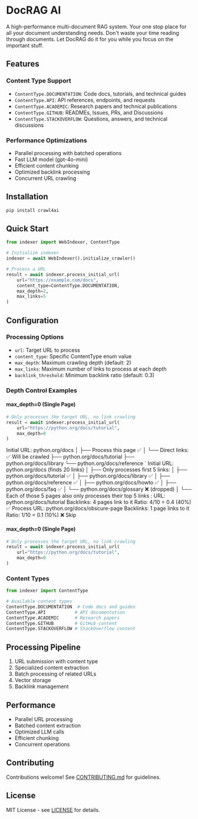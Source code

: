 # DocRAG AI

A high-performance multi-document RAG system. Your one stop place for all your document understanding needs. Don't waste your time reading through documents. Let DocRAG do it for you while you focus on the important stuff.

## Features

### Content Type Support
- `ContentType.DOCUMENTATION`: Code docs, tutorials, and technical guides
- `ContentType.API`: API references, endpoints, and requests
- `ContentType.ACADEMIC`: Research papers and technical publications
- `ContentType.GITHUB`: READMEs, Issues, PRs, and Discussions
- `ContentType.STACKOVERFLOW`: Questions, answers, and technical discussions

### Performance Optimizations
- Parallel processing with batched operations
- Fast LLM model (gpt-4o-mini)
- Efficient content chunking
- Optimized backlink processing
- Concurrent URL crawling

## Installation

```bash
pip install crawl4ai
```

## Quick Start

```python
from indexer import WebIndexer, ContentType

# Initialize indexer
indexer = await WebIndexer().initialize_crawler()

# Process a URL
result = await indexer.process_initial_url(
    url="https://example.com/docs",
    content_type=ContentType.DOCUMENTATION,
    max_depth=2,
    max_links=5
)
```

## Configuration

### Processing Options
- `url`: Target URL to process
- `content_type`: Specific ContentType enum value
- `max_depth`: Maximum crawling depth (default: 2)
- `max_links`: Maximum number of links to process at each depth
- `backlink_threshold`: Minimum backlink ratio (default: 0.3)

### Depth Control Examples

#### max_depth=0 (Single Page)
```python
# Only processes the target URL, no link crawling
result = await indexer.process_initial_url(
    url="https://python.org/docs/tutorial",
    max_depth=0
)
```
Initial URL: python.org/docs
│
├── Process this page ✅
│
└── Direct links: ✅ Will be crawled
├── python.org/docs/tutorial
├── python.org/docs/library
└── python.org/docs/reference
`
Initial URL: python.org/docs (finds 20 links)
│
├── Only processes first 5 links:
│ ├── python.org/docs/tutorial ✅
│ ├── python.org/docs/library ✅
│ ├── python.org/docs/reference ✅
│ ├── python.org/docs/howto ✅
│ ├── python.org/docs/faq ✅
│ └── python.org/docs/glossary ❌ (dropped)
│
└── Each of those 5 pages also only processes their top 5 links
:
URL: python.org/docs/tutorial
Backlinks: 4 pages link to it
Ratio: 4/10 = 0.4 (40%) ✅ Process
URL: python.org/docs/obscure-page
Backlinks: 1 page links to it
Ratio: 1/10 = 0.1 (10%) ❌ Skip

#### max_depth=0 (Single Page)
```python
# Only processes the target URL, no link crawling
result = await indexer.process_initial_url(
    url="https://python.org/docs/tutorial",
    max_depth=0
)
```

### Content Types
```python
from indexer import ContentType

# Available content types
ContentType.DOCUMENTATION  # Code docs and guides
ContentType.API           # API documentation
ContentType.ACADEMIC      # Research papers
ContentType.GITHUB        # GitHub content
ContentType.STACKOVERFLOW # StackOverflow content
```

## Processing Pipeline
1. URL submission with content type
2. Specialized content extraction
3. Batch processing of related URLs
4. Vector storage
5. Backlink management

## Performance

- Parallel URL processing
- Batched content extraction
- Optimized LLM calls
- Efficient chunking
- Concurrent operations

## Contributing

Contributions welcome! See [CONTRIBUTING.md](CONTRIBUTING.md) for guidelines.

## License

MIT License - see [LICENSE](LICENSE) for details.
